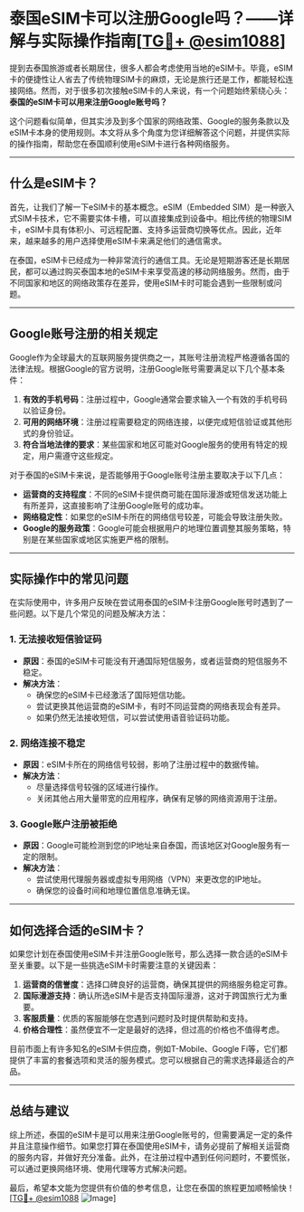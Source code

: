 # 泰国eSIM卡可以注册Google吗？——详解与实际操作指南[[TG💪+ @esim1088](https://t.me/s/esim1088)]

提到去泰国旅游或者长期居住，很多人都会考虑使用当地的eSIM卡。毕竟，eSIM卡的便捷性让人省去了传统物理SIM卡的麻烦，无论是旅行还是工作，都能轻松连接网络。然而，对于很多初次接触eSIM卡的人来说，有一个问题始终萦绕心头：**泰国的eSIM卡可以用来注册Google账号吗？**

这个问题看似简单，但其实涉及到多个国家的网络政策、Google的服务条款以及eSIM卡本身的使用规则。本文将从多个角度为您详细解答这个问题，并提供实际的操作指南，帮助您在泰国顺利使用eSIM卡进行各种网络服务。

---

## 什么是eSIM卡？

首先，让我们了解一下eSIM卡的基本概念。eSIM（Embedded SIM）是一种嵌入式SIM卡技术，它不需要实体卡槽，可以直接集成到设备中。相比传统的物理SIM卡，eSIM卡具有体积小、可远程配置、支持多运营商切换等优点。因此，近年来，越来越多的用户选择使用eSIM卡来满足他们的通信需求。

在泰国，eSIM卡已经成为一种非常流行的通信工具。无论是短期游客还是长期居民，都可以通过购买泰国本地的eSIM卡来享受高速的移动网络服务。然而，由于不同国家和地区的网络政策存在差异，使用eSIM卡时可能会遇到一些限制或问题。

---

## Google账号注册的相关规定

Google作为全球最大的互联网服务提供商之一，其账号注册流程严格遵循各国的法律法规。根据Google的官方说明，注册Google账号需要满足以下几个基本条件：

1. **有效的手机号码**：注册过程中，Google通常会要求输入一个有效的手机号码以验证身份。
2. **可用的网络环境**：注册过程需要稳定的网络连接，以便完成短信验证或其他形式的身份验证。
3. **符合当地法律的要求**：某些国家和地区可能对Google服务的使用有特定的规定，用户需遵守这些规定。

对于泰国的eSIM卡来说，是否能够用于Google账号注册主要取决于以下几点：

- **运营商的支持程度**：不同的eSIM卡提供商可能在国际漫游或短信发送功能上有所差异，这直接影响了注册Google账号的成功率。
- **网络稳定性**：如果您的eSIM卡所在的网络信号较差，可能会导致注册失败。
- **Google的服务政策**：Google可能会根据用户的地理位置调整其服务策略，特别是在某些国家或地区实施更严格的限制。

---

## 实际操作中的常见问题

在实际使用中，许多用户反映在尝试用泰国的eSIM卡注册Google账号时遇到了一些问题。以下是几个常见的问题及解决方法：

### 1. **无法接收短信验证码**
   - **原因**：泰国的eSIM卡可能没有开通国际短信服务，或者运营商的短信服务不稳定。
   - **解决方法**：
     - 确保您的eSIM卡已经激活了国际短信功能。
     - 尝试更换其他运营商的eSIM卡，有时不同运营商的网络表现会有差异。
     - 如果仍然无法接收短信，可以尝试使用语音验证码功能。

### 2. **网络连接不稳定**
   - **原因**：eSIM卡所在的网络信号较弱，影响了注册过程中的数据传输。
   - **解决方法**：
     - 尽量选择信号较强的区域进行操作。
     - 关闭其他占用大量带宽的应用程序，确保有足够的网络资源用于注册。

### 3. **Google账户注册被拒绝**
   - **原因**：Google可能检测到您的IP地址来自泰国，而该地区对Google服务有一定的限制。
   - **解决方法**：
     - 尝试使用代理服务器或虚拟专用网络（VPN）来更改您的IP地址。
     - 确保您的设备时间和地理位置信息准确无误。

---

## 如何选择合适的eSIM卡？

如果您计划在泰国使用eSIM卡并注册Google账号，那么选择一款合适的eSIM卡至关重要。以下是一些挑选eSIM卡时需要注意的关键因素：

1. **运营商的信誉度**：选择口碑良好的运营商，确保其提供的网络服务稳定可靠。
2. **国际漫游支持**：确认所选eSIM卡是否支持国际漫游，这对于跨国旅行尤为重要。
3. **客服质量**：优质的客服能够在您遇到问题时及时提供帮助和支持。
4. **价格合理性**：虽然便宜不一定是最好的选择，但过高的价格也不值得考虑。

目前市面上有许多知名的eSIM卡供应商，例如T-Mobile、Google Fi等，它们都提供了丰富的套餐选项和灵活的服务模式。您可以根据自己的需求选择最适合的产品。

---

## 总结与建议

综上所述，泰国的eSIM卡是可以用来注册Google账号的，但需要满足一定的条件并且注意操作细节。如果您打算在泰国使用eSIM卡，请务必提前了解相关运营商的服务内容，并做好充分准备。此外，在注册过程中遇到任何问题时，不要慌张，可以通过更换网络环境、使用代理等方式解决问题。

最后，希望本文能为您提供有价值的参考信息，让您在泰国的旅程更加顺畅愉快！[[TG💪+ @esim1088](https://t.me/s/esim1088) ![Image](https://i.postimg.cc/4NQfJmqS/Snipaste-2025-05-13-00-14-12.png)]